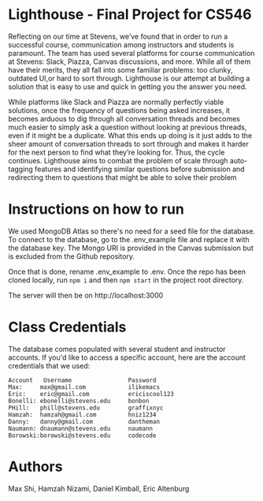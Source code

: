 # Lighthouse - Final Project for CS546
Reflecting on our time at Stevens, we’ve found that in order to run a successful course, communication among instructors and students is paramount. The team has used several platforms for course communication at Stevens: Slack, Piazza, Canvas discussions, and more.  While all of them have their merits, they all fall into some familiar problems:  too clunky, outdated UI,or hard to sort through.  Lighthouse is our attempt at building a solution that is easy to use and quick in getting you the answer you need.

While platforms like Slack and Piazza are normally perfectly viable solutions,  once the frequency of questions being asked increases,  it becomes arduous to dig through all conversation threads and becomes much easier to simply ask a question without looking at previous threads, even if it might be a duplicate.  What this ends up doing is it just adds to the sheer amount of  conversation  threads  to  sort  through  and  makes  it  harder  for  the  next person to find what they’re looking for.  Thus, the cycle continues.  Lighthouse aims to combat the problem of scale through auto-tagging features and identifying similar questions before submission and redirecting them to questions that might be able to solve their problem


# Instructions on how to run
We used MongoDB Atlas so there's no need for a seed file for the database. To connect to the database, go to the .env_example file and replace it with the database key. The Mongo URI is provided in the Canvas submission but is excluded from the Github repository.

Once that is done, rename .env_example to .env. Once the repo has been cloned locally, run 
```npm i```
and then 
```npm start```
in the project root directory.

The server will then be on http://localhost:3000 

# Class Credentials 
The database comes populated with several student and instructor accounts. If you'd like to access a specific account, here are the account credentials that we used: 

```
Account   Username                Password
Max:     max@gmail.com            ilikemacs
Eric:    eric@gmail.com           ericiscool123
Bonelli: ebonelli@stevens.edu     bonbon
PHill:   phill@stevens.edu        graffixnyc
Hamzah:  hamzah@gmail.com         hniz1234
Danny:   danny@gmail.com          dantheman
Naumann: dnaumann@stevens.edu     naumann
Borowski:borowski@stevens.edu     codecode

```

# Authors
Max Shi, Hamzah Nizami, Daniel Kimball, Eric Altenburg
